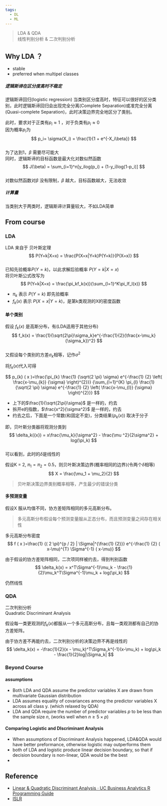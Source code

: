 ```yaml
---
tags:
  - DL
  - ML
---
```


>LDA & QDA  
>线性判别分析 &  二次判别分析  
## Why LDA ？

- stable
- preferred when multipel classes

##### 逻辑斯谛在区分度高时不稳定
逻辑斯谛回归(logistic regression) 当类别区分度高时，特征可以很好的区分类别，此时逻辑斯谛回归会出现完全分离(Complete Separation)或准完全分离(Quasi-complete Separation)，此时决策边界完全地区分了类别。

此时，要求对于正类有$p_i \approx 1$  ，对于负类有$p_i \approx 0$   
因为概率$p_i$为  
$$
p_i= \sigma(X_i) = \frac{1}{1 + e^{-X_i\beta}}
$$  
为了达到1，$\beta$ 需要尽可能大  
同时，逻辑斯谛的目标函数是最大化对数似然函数  
$$
J(\beta) = \sum_{i=1}^n[y_ilog(p_i) + (1-y_i)log(1-p_i)]
$$  
对数似然函数对$\beta$ 没有限制，$\beta$ 越大，目标函数越大，无法收敛  

##### 计算量
当类别大于两类时，逻辑斯谛计算量较大，不如LDA简单  

## From course
### LDA

LDA 来自于 贝叶斯定理  
$$
P(Y=k|X=x) = \frac{P(X=x|Y=k)P(Y=k)}{P(X=x)}
$$  
已知先验概率$P(Y=k)$，以此求解后验概率 $P(Y=k|X=x)$   
将贝叶斯公式改写为  
$$
P(Y=k|X=x) = \frac{\pi_kf_k(x)}{\sum_{l=1}^K\pi_lf_l(x)}
$$  
- $\pi_k$ 表示 $P(Y = k)$ 即先验概率
- $f_k(x)$ 表示 $P(X=x|Y=k)$，是第k类观测的X的密度函数

#### 单个类别

假设 $f_k(x)$ 是高斯分布，有(LDA适用于其他分布)   
$$
f_k(x) = \frac{1}{\sqrt{2\pi}\sigma_k}e^{-\frac{1}{2}(\frac{x-\mu_k}{\sigma_k})^2}
$$  
又假设每个类别的方差$\sigma_k$相等，记作$\sigma^2$   

将$f_k(x)$代入可得  

$$
p_{k} ( x )=\frac{\pi_{k} \frac{1} {\sqrt{2 \pi} \sigma} e^{-\frac{1} {2} \left( \frac{x-\mu_{k}} {\sigma} \right)^{2}}} {\sum_{l=1}^{K} \pi_{l} \frac{1} {\sqrt{2 \pi} \sigma} e^{-\frac{1} {2} \left( \frac{x-\mu_{l}} {\sigma} \right)^{2}}} 
$$  
- 上下的$\frac{1}{\sqrt{2\pi}\sigma}$ 是一样的，约去 
- 拆开e的指数，$\frac{x^2}{\sigma^2}$ 是一样的，约去  
- 约去之后，下面是一个常数(和固定不变)，分类结果($p_k(x)$) 取决于分子  

即，贝叶斯分类器将观测分类到  
$$
\delta_k({x}) = x\frac{\mu_k}{\sigma^2} - \frac{\mu ^2}{2\sigma^2} + log(\pi_k)
$$  
可以看到，此时的$\delta$是线性的  

假设K = 2, $\pi_1 = \pi_2 = 0.5$，则贝叶斯决策边界(概率相同的边界)(令两个$\delta$相等)  
$$
X = \frac{\mu_1 + \mu_2}{2}
$$  

> 贝叶斯决策边界类别概率相等，产生最少的错误分类  

#### 多预测变量

假设X 服从均值不同，协方差矩阵相同的多元高斯分布。  
>多元高斯分布假设每个预测变量服从正态分布，而且预测变量之间存在相关性

多元高斯分布密度  
$$
f ( x )=\frac{1} {( 2 \pi)^{p / 2} | \Sigma|^{\frac{1} {2}}} e^{-\frac{1} {2} ( x-\mu)^{T} \Sigma^{-1} ( x-\mu)} 
$$  

由于假设的协方差矩阵相同，二次项同样被约去，得到判别函数   
$$
\delta_k(x) = x^T\Sigma^{-1}\mu_k - \frac{1}{2}\mu_k^T\Sigma^{-1}\mu_k + log(\pi_k)
$$


仍然线性   

### QDA
二次判别分析    
Quadratic Discriminant Analysis  

假设每一类更观测的$f_k(x)$都服从一个多元高斯分布，且每一类观测都有自己的协方差矩阵。  

由于协方差不再能约去，二次判别分析的决策边界不再是线性的   
$$
\delta_k(x) = -\frac{1}{2}(x - \mu_k)^T\Sigma_k^{-1}(x-\mu_k) + log\pi_k - \frac{1}{2}log|\Sigma_k|
$$   

### Beyond Course

#### assumptions

- Both LDA and QDA assume the predictor variables X are drawn from multivariate Gaussian distribution  
- LDA assumes equality of covariances among the predictor variables X across all class y.  (which relaxed by QDA)
- LDA and QDA require the number of predictor variables $p$ to be less than the sample size $n$, (works well when $n \ge 5 \times p$)   

#### Comparing Logistic and DIscriminant Analysis

- When assumptions of Discriminant Analysis happened, LDA&QDA would have better preformance, otherwise logistic may outperforms them
- both of LDA and logistic produce linear decision boundary, so that if decision boundary is non-linear, QDA would be the best
- 


## Reference
- [Linear & Quadratic Discriminant Analysis · UC Business Analytics R Programming Guide](https://uc-r.github.io/discriminant_analysis)   
- [ISLR](https://www.statlearning.com/)


